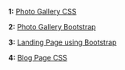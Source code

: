 **1:** [Photo Gallery CSS](https://geekaara.github.io/100-Days-Of-Code//CSS%20Projects/gallary.html)

**2:** [Photo Gallery Bootstrap](https://geekaara.github.io/100-Days-Of-Code/BootstrapProjects/bs_gallary.html)

**3:** [Landing Page using Bootstrap](https://geekaara.github.io/100-Days-Of-Code/BootstrapProjects/landing.html)

**4:** [Blog Page CSS](https://geekaara.github.io/100-Days-Of-Code//CSS%20Projects/blog.html)
